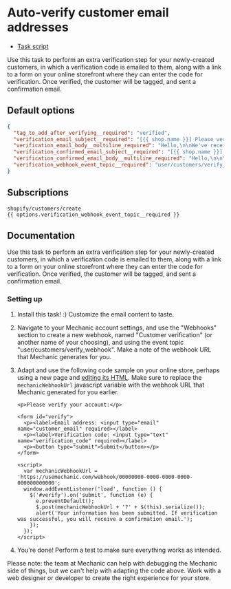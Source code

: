 # Auto-verify customer email addresses

* [Task script](./script.liquid)

Use this task to perform an extra verification step for your newly-created customers, in which a verification code is emailed to them, along with a link to a form on your online storefront where they can enter the code for verification. Once verified, the customer will be tagged, and sent a confirmation email.

## Default options

```json
{
  "tag_to_add_after_verifying__required": "verified",
  "verification_email_subject__required": "[{{ shop.name }}] Please verify your account",
  "verification_email_body__multiline_required": "Hello,\n\nWe've received your registration, but we need you to verify your email address before continuing.\n\nPlease visit https://example.com/pages/verify, and submit the verification code VERIFICATION_CODE.\n\nIf you have any questions, please reply to this email.\n\nThanks,\n{{ shop.name }}",
  "verification_confirmed_email_subject__required": "[{{ shop.name }}] Your account has been confirmed",
  "verification_confirmed_email_body__multiline_required": "Hello,\n\nYour account has been successfully verified. Thank you!\n\nCheers,\n{{ shop.name }}",
  "verification_webhook_event_topic__required": "user/customers/verify_webhook"
}
```

## Subscriptions

```liquid
shopify/customers/create
{{ options.verification_webhook_event_topic__required }}
```

## Documentation

Use this task to perform an extra verification step for your newly-created customers, in which a verification code is emailed to them, along with a link to a form on your online storefront where they can enter the code for verification. Once verified, the customer will be tagged, and sent a confirmation email.

### Setting up

1.  Install this task! :) Customize the email content to taste.
2.  Navigate to your Mechanic account settings, and use the "Webhooks" section to create a new webhook, named "Customer verification" (or another name of your choosing), and using the event topic "user/customers/verify_webhook". Make a note of the webhook URL that Mechanic generates for you.
3.  Adapt and use the following code sample on your online store, perhaps using a new page and [editing its HTML](https://help.shopify.com/en/manual/sell-online/online-store/pages#add-content-to-a-webpage). Make sure to replace the `mechanicWebhookUrl` javascript variable with the webhook URL that Mechanic generated for you earlier.

    ```
    <p>Please verify your account:</p>

    <form id="verify">
      <p><label>Email address: <input type="email" name="customer_email" required></label>
      <p><label>Verification code: <input type="text" name="verification_code" required></label>
      <p><button type="submit">Submit</button></p>
    </form>

    <script>
      var mechanicWebhookUrl = 'https://usemechanic.com/webhook/00000000-0000-0000-0000-000000000000';
      window.addEventListener('load', function () {
        $('#verify').on('submit', function (e) {
          e.preventDefault();
          $.post(mechanicWebhookUrl + '?' + $(this).serialize());
          alert('Your information has been submitted. If verification was successful, you will receive a confirmation email.');
        });
      });
    </script>
    ```
4. You're done! Perform a test to make sure everything works as intended.

Please note: the team at Mechanic can help with debugging the Mechanic side of things, but we can't help with adapting the code above. Work with a web designer or developer to create the right experience for your store.